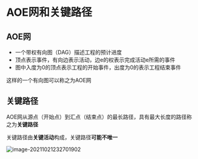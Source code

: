 # AOE网和关键路径

## AOE网

- 一个带权有向图（DAG）描述工程的预计进度
- 顶点表示事件，有向边表示活动，边e的权表示完成活动e所需的事件
- 图中入度为0的顶点表示工程的开始事件，出度为0的表示工程结束事件

这样的一个有向图可以称之为AOE网

## 关键路径

AOE网从源点（开始点）到汇点（结束点）的最长路径，具有最大长度的路径称之为**关键路径**

关键路径由**关键活动**构成，关键路径**可能不唯一**

![image-20211021232701902](https://gitee.com/Jia_bao_Li/img/raw/master/img/%E5%85%B3%E9%94%AE%E8%B7%AF%E5%BE%84.png)

